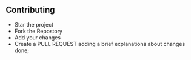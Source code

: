 ## Contributing

* Star the project
* Fork the Repostory
* Add your changes
* Create a PULL REQUEST adding a brief explanations about changes done; 
